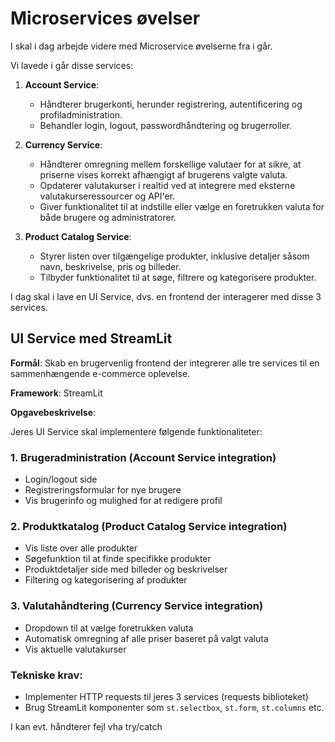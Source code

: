 # Microservices øvelser

I skal i dag arbejde videre med Microservice øvelserne fra i går.

Vi lavede i går disse services:

1. **Account Service**:
   - Håndterer brugerkonti, herunder registrering, autentificering og profiladministration.
   - Behandler login, logout, passwordhåndtering og brugerroller.

7. **Currency Service**:
   - Håndterer omregning mellem forskellige valutaer for at sikre, at priserne vises korrekt afhængigt af brugerens valgte valuta.
   - Opdaterer valutakurser i realtid ved at integrere med eksterne valutakurseressourcer og API'er.
   - Giver funktionalitet til at indstille eller vælge en foretrukken valuta for både brugere og administratorer.

2. **Product Catalog Service**:
   - Styrer listen over tilgængelige produkter, inklusive detaljer såsom navn, beskrivelse, pris og billeder.
   - Tilbyder funktionalitet til at søge, filtrere og kategorisere produkter.

I dag skal i lave en UI Service, dvs. en frontend der interagerer med disse 3 services.

## UI Service med StreamLit

**Formål**: Skab en brugervenlig frontend der integrerer alle tre services til en sammenhængende e-commerce oplevelse.

**Framework**: StreamLit

**Opgavebeskrivelse**:

Jeres UI Service skal implementere følgende funktionaliteter:

### 1. Brugeradministration (Account Service integration)
- Login/logout side
- Registreringsformular for nye brugere
- Vis brugerinfo og mulighed for at redigere profil

### 2. Produktkatalog (Product Catalog Service integration)
- Vis liste over alle produkter
- Søgefunktion til at finde specifikke produkter
- Produktdetaljer side med billeder og beskrivelser
- Filtering og kategorisering af produkter

### 3. Valutahåndtering (Currency Service integration)
- Dropdown til at vælge foretrukken valuta
- Automatisk omregning af alle priser baseret på valgt valuta
- Vis aktuelle valutakurser

### Tekniske krav:
- Implementer HTTP requests til jeres 3 services (requests biblioteket)
- Brug StreamLit komponenter som `st.selectbox`, `st.form`, `st.columns` etc.

I kan evt. håndterer fejl vha try/catch
